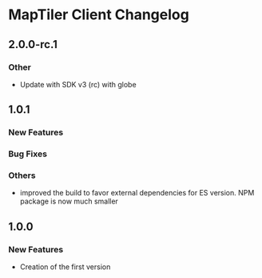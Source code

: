 # MapTiler Client Changelog

## 2.0.0-rc.1
### Other
- Update with SDK v3 (rc) with globe

## 1.0.1
### New Features
### Bug Fixes
### Others
- improved the build to favor external dependencies for ES version. NPM package is now much smaller

## 1.0.0
### New Features
- Creation of the first version
